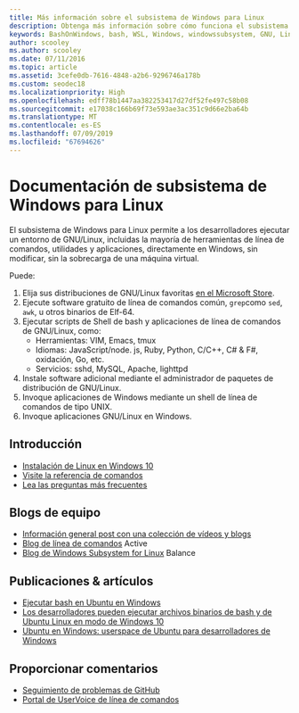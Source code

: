 ```yaml
---
title: Más información sobre el subsistema de Windows para Linux
description: Obtenga más información sobre cómo funciona el subsistema de Windows para Linux.
keywords: BashOnWindows, bash, WSL, Windows, windowssubsystem, GNU, Linux
author: scooley
ms.author: scooley
ms.date: 07/11/2016
ms.topic: article
ms.assetid: 3cefe0db-7616-4848-a2b6-9296746a178b
ms.custom: seodec18
ms.localizationpriority: High
ms.openlocfilehash: edff78b1447aa382253417d27df52fe497c58b08
ms.sourcegitcommit: e17038c166b69f73e593ae3ac351c9d66e2ba64b
ms.translationtype: MT
ms.contentlocale: es-ES
ms.lasthandoff: 07/09/2019
ms.locfileid: "67694626"
---
```

# <a name="windows-subsystem-for-linux-documentation"></a>Documentación de subsistema de Windows para Linux

El subsistema de Windows para Linux permite a los desarrolladores ejecutar un entorno de GNU/Linux, incluidas la mayoría de herramientas de línea de comandos, utilidades y aplicaciones, directamente en Windows, sin modificar, sin la sobrecarga de una máquina virtual.  

Puede:

1. Elija sus distribuciones de GNU/Linux favoritas [en el Microsoft Store](https://aka.ms/wslstore).
1. Ejecute software gratuito de línea de comandos común, `grep`como `sed`, `awk`, u otros binarios de Elf-64. 
1. Ejecutar scripts de Shell de bash y aplicaciones de línea de comandos de GNU/Linux, como:  
    * Herramientas: VIM, Emacs, tmux
    * Idiomas: JavaScript/node. js, Ruby, Python, C/C++, C# & F#, oxidación, Go, etc.
    * Servicios: sshd, MySQL, Apache, lighttpd
1. Instale software adicional mediante el administrador de paquetes de distribución de GNU/Linux.
1. Invoque aplicaciones de Windows mediante un shell de línea de comandos de tipo UNIX.
1. Invoque aplicaciones GNU/Linux en Windows.

## <a name="getting-started"></a>Introducción

* [Instalación de Linux en Windows 10](install-win10.md)
* [Visite la referencia de comandos](reference.md)
* [Lea las preguntas más frecuentes](faq.md)

## <a name="team-blogs"></a>Blogs de equipo
*  [Información general post con una colección de vídeos y blogs](https://blogs.msdn.microsoft.com/commandline/learn-about-windows-console-and-windows-subsystem-for-linux-wsl/)
* [Blog de línea de comandos](https://blogs.msdn.microsoft.com/commandline/) Active
* [Blog de Windows Subsystem for Linux](https://blogs.msdn.microsoft.com/wsl/) Balance

## <a name="posts--articles"></a>Publicaciones & artículos
* [Ejecutar bash en Ubuntu en Windows](https://blogs.windows.com/buildingapps/2016/03/30/run-bash-on-ubuntu-on-windows/)
* [Los desarrolladores pueden ejecutar archivos binarios de bash y de Ubuntu Linux en modo de Windows 10](https://www.hanselman.com/blog/DevelopersCanRunBashShellAndUsermodeUbuntuLinuxBinariesOnWindows10.aspx)
* [Ubuntu en Windows: userspace de Ubuntu para desarrolladores de Windows](https://insights.ubuntu.com/2016/03/30/ubuntu-on-windows-the-ubuntu-userspace-for-windows-developers/) 

## <a name="provide-feedback"></a>Proporcionar comentarios
* [Seguimiento de problemas de GitHub](https://github.com/Microsoft/BashOnWindows/issues)
* [Portal de UserVoice de línea de comandos](https://wpdev.uservoice.com/forums/266908-command-prompt-console-bash-on-ubuntu-on-windo/category/161892-bash)
